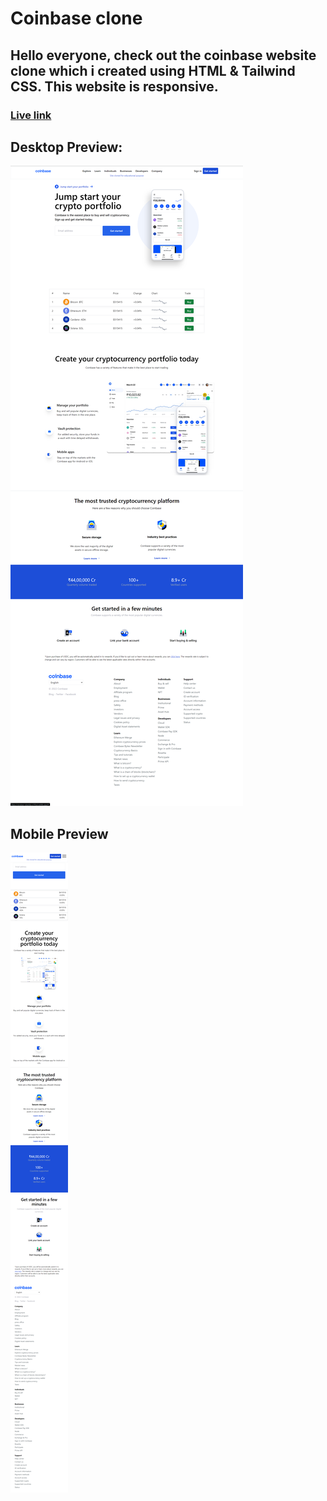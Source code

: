 # Coinbase clone

## Hello everyone, check out the coinbase website clone which i created using HTML & Tailwind CSS. This website is responsive.

### [Live link](https://cerulean-tulumba-e795a3.netlify.app)

## Desktop Preview:
![Desktop preview](./images/desktop-preview.png)


## Mobile Preview
![Mobile preview](./images/mobile-preview'.png)
